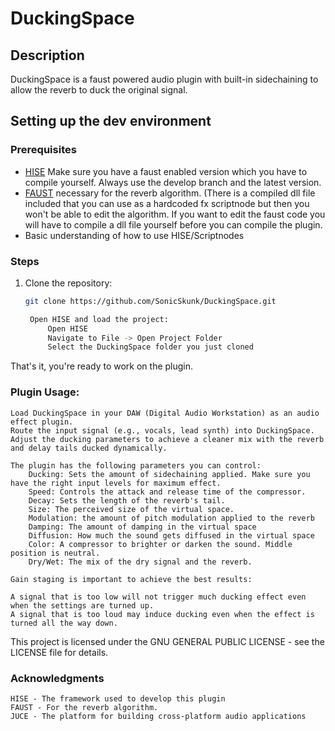 # DuckingSpace

## Description
DuckingSpace is a faust powered audio plugin with built-in sidechaining to allow the reverb to duck the original signal.

## Setting up the dev environment

### Prerequisites
- [HISE](https://github.com/christophhart/HISE/tree/develop)
        Make sure you have a faust enabled version which you have to compile yourself. Always use the develop branch and the latest version.
- [FAUST](https://github.com/grame-cncm/faust)
        necessary for the reverb algorithm. (There is a compiled dll file included that you can use as a hardcoded fx scriptnode but then you won't be able to edit the algorithm.
        If you want to edit the faust code you will have to compile a dll file yourself before you can compile the plugin.
- Basic understanding of how to use HISE/Scriptnodes

### Steps
1. Clone the repository:
   ```sh
   git clone https://github.com/SonicSkunk/DuckingSpace.git

    Open HISE and load the project:
        Open HISE
        Navigate to File -> Open Project Folder
        Select the DuckingSpace folder you just cloned

That's it, you're ready to work on the plugin.



### Plugin Usage:

    Load DuckingSpace in your DAW (Digital Audio Workstation) as an audio effect plugin.    
    Route the input signal (e.g., vocals, lead synth) into DuckingSpace.
    Adjust the ducking parameters to achieve a cleaner mix with the reverb and delay tails ducked dynamically.
    
    The plugin has the following parameters you can control:
        Ducking: Sets the amount of sidechaining applied. Make sure you have the right input levels for maximum effect.
        Speed: Controls the attack and release time of the compressor.
        Decay: Sets the length of the reverb's tail.
        Size: The perceived size of the virtual space.
        Modulation: the amount of pitch modulation applied to the reverb
        Damping: The amount of damping in the virtual space
        Diffusion: How much the sound gets diffused in the virtual space
        Color: A compressor to brighter or darken the sound. Middle position is neutral.
        Dry/Wet: The mix of the dry signal and the reverb.

    Gain staging is important to achieve the best results:

    A signal that is too low will not trigger much ducking effect even when the settings are turned up.
    A signal that is too loud may induce ducking even when the effect is turned all the way down.



This project is licensed under the GNU GENERAL PUBLIC LICENSE - see the LICENSE file for details.

### Acknowledgments

    HISE - The framework used to develop this plugin
    FAUST - For the reverb algorithm.
    JUCE - The platform for building cross-platform audio applications

